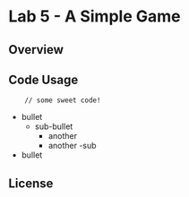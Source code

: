 # Lab 5 - A Simple Game

## Overview

## Code Usage

```
	// some sweet code!
```

- bullet
	- sub-bullet
		- another
		- another
	-sub
- bullet

## License
